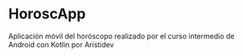 # HoroscApp
Aplicación móvil del horóscopo realizado por el curso intermedio de Android con Kotlin por Aristidev
